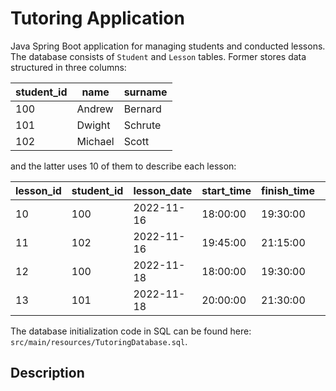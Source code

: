 # Tutoring Application

Java Spring Boot application for managing students and conducted lessons. The database consists of `Student` and `Lesson` tables. Former stores data structured in three columns:

| student_id | name    | surname |
| ---------- | ------- | ------- |
| 100        | Andrew  | Bernard |
| 101        | Dwight  | Schrute |
| 102        | Michael | Scott   |

and the latter uses 10 of them to describe each lesson:

| lesson_id | student_id | lesson_date | start_time | finish_time | duration | description        | wage | to_pay | payment |
| --------- | ---------- | ----------- | ---------- | ----------- | -------- | ------------------ | ---- | ------ | ------- |
| 10        | 100        | 2022-11-16  | 18:00:00   | 19:30:00    | 01:30:00 | Trigonometry       | 60   | 90     | 100     |
| 11        | 102        | 2022-11-16  | 19:45:00   | 21:15:00    | 01:30:00 | Quadratic function | 60   | 90     | 90      |
| 12        | 100        | 2022-11-18  | 18:00:00   | 19:30:00    | 01:30:00 | Matrices           | 60   | 90     | 100     |
| 13        | 101        | 2022-11-18  | 20:00:00   | 21:30:00    | 01:30:00 | Polynomials        | 60   | 90     | 0       |

The database initialization code in SQL can be found here: `src/main/resources/TutoringDatabase.sql`.

## Description
